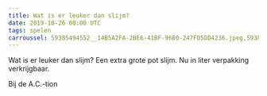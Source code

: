 ```yaml
---
title: Wat is er leuker dan slijm?
date: 2019-10-26 00:00 UTC
tags: spelen
carroussel: 59385494552__14B5A2FA-2BE6-41BF-9680-247FD5DD4236.jpeg,59385522250__38DF54C3-D92C-40D4-B9FE-3274E868400E.jpeg,IMG_9776.jpeg,IMG_9777.jpeg,IMG_9778.jpeg
---
```

Wat is er leuker dan slijm? Een extra grote pot slijm. Nu in liter verpakking verkrijgbaar.

Bij de A.C.-tion